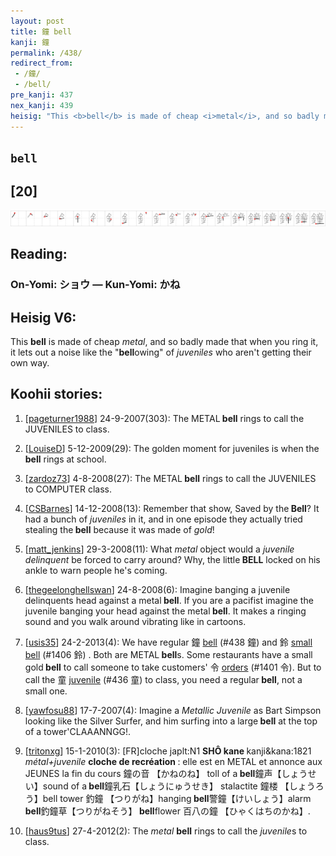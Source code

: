 ```yaml
---
layout: post
title: 鐘 bell
kanji: 鐘
permalink: /438/
redirect_from:
 - /鐘/
 - /bell/
pre_kanji: 437
nex_kanji: 439
heisig: "This <b>bell</b> is made of cheap <i>metal</i>, and so badly made that when you ring it, it lets out a noise like the &quot;<b>bell</b>owing&quot; of <i>juveniles</i> who aren't getting their own way."
---
```


## `bell`

## [20]

<div class="stroke"><img src="../images/E99098.png" /></div>

## Reading:

### On-Yomi: ショウ &mdash; Kun-Yomi: かね

## Heisig V6:

This <b>bell</b> is made of cheap <i>metal</i>, and so badly made that when you ring it, it lets out a noise like the &quot;<b>bell</b>owing&quot; of <i>juveniles</i> who aren't getting their own way.

## Koohii stories:

1) [<a href="http://kanji.koohii.com/profile/pageturner1988">pageturner1988</a>] 24-9-2007(303): The METAL<strong> bell</strong> rings to call the JUVENILES to class.

2) [<a href="http://kanji.koohii.com/profile/LouiseD">LouiseD</a>] 5-12-2009(29): The golden moment for juveniles is when the<strong> bell</strong> rings at school.

3) [<a href="http://kanji.koohii.com/profile/zardoz73">zardoz73</a>] 4-8-2008(27): The METAL<strong> bell</strong> rings to call the JUVENILES to COMPUTER class.

4) [<a href="http://kanji.koohii.com/profile/CSBarnes">CSBarnes</a>] 14-12-2008(13): Remember that show, Saved by the<strong> Bell</strong>? It had a bunch of <em>juveniles</em> in it, and in one episode they actually tried stealing the<strong> bell</strong> because it was made of <em>gold</em>!

5) [<a href="http://kanji.koohii.com/profile/matt_jenkins">matt_jenkins</a>] 29-3-2008(11): What <em>metal</em> object would a <em>juvenile delinquent</em> be forced to carry around? Why, the little<strong> BELL</strong> locked on his ankle to warn people he&#039;s coming.

6) [<a href="http://kanji.koohii.com/profile/thegeelonghellswan">thegeelonghellswan</a>] 24-8-2008(6): Imagine banging a juvenile delinquents head against a metal<strong> bell</strong>. If you are a pacifist imagine the juvenile banging your head against the metal<strong> bell</strong>. It makes a ringing sound and you walk around vibrating like in cartoons.

7) [<a href="http://kanji.koohii.com/profile/usis35">usis35</a>] 24-2-2013(4): We have regular 鐘 <a href="../438">bell</a> (#438 鐘) and 鈴 <a href="../1406">small bell</a> (#1406 鈴) . Both are METAL<strong> bell</strong>s. Some restaurants have a small gold<strong> bell</strong> to call someone to take customers&#039; 令 <a href="../1401">orders</a> (#1401 令). But to call the 童 <a href="../436">juvenile</a> (#436 童) to class, you need a regular<strong> bell</strong>, not a small one.

8) [<a href="http://kanji.koohii.com/profile/yawfosu88">yawfosu88</a>] 17-7-2007(4): Imagine a <em>Metallic Juvenile</em> as Bart Simpson looking like the Silver Surfer, and him surfing into a large<strong> bell</strong> at the top of a tower&#039;CLAAANNGG!.

9) [<a href="http://kanji.koohii.com/profile/tritonxg">tritonxg</a>] 15-1-2010(3): [FR]cloche japlt:N1 <strong>SHÔ kane </strong> kanji&amp;kana:1821 <em>métal+juvenile </em><strong>cloche de recréation </strong>: elle est en METAL et annonce aux JEUNES la fin du cours 鐘の音 【かねのね】 toll of a<strong> bell</strong>鐘声【しょうせい】sound of a<strong> bell</strong>鐘乳石【しょうにゅうせき】 stalactite 鐘楼 【しょうろう】bell tower 釣鐘 【つりがね】hanging<strong> bell</strong>警鐘【けいしょう】alarm<strong> bell</strong>釣鐘草【つりがねそう】<strong> bell</strong>flower 百八の鐘 【ひゃくはちのかね】.

10) [<a href="http://kanji.koohii.com/profile/haus9tus">haus9tus</a>] 27-4-2012(2): The <em>metal</em> <strong>bell</strong> rings to call the <em>juvenile</em>s to class.
